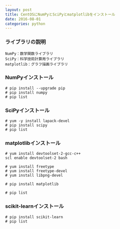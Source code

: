 ```yaml
---
layout: post
title: CentOSにNumPyとSciPyとmatplotlibをインストール
date: 2016-08-01
categories: python
---
```


### ライブラリの説明


```
NumPy：数学関数ライブラリ
SciPy：科学技術計算用ライブラリ
matplotlib：グラフ描画ライブラリ
```

### NumPyインストール

```
# pip install --upgrade pip
# pip install numpy
# pip list
```

### SciPyインストール

```
# yum -y install lapack-devel
# pip install scipy
# pip list
```

### matplotlibインストール

```
# yum install devtoolset-2-gcc-c++
scl enable devtoolset-2 bash

# yum install freetype
# yum install freetype-devel
# yum install libpng-devel

# pip install matplotlib

# pip list
```

### scikit-learnインストール

```
# pip install scikit-learn
# pip list
```



